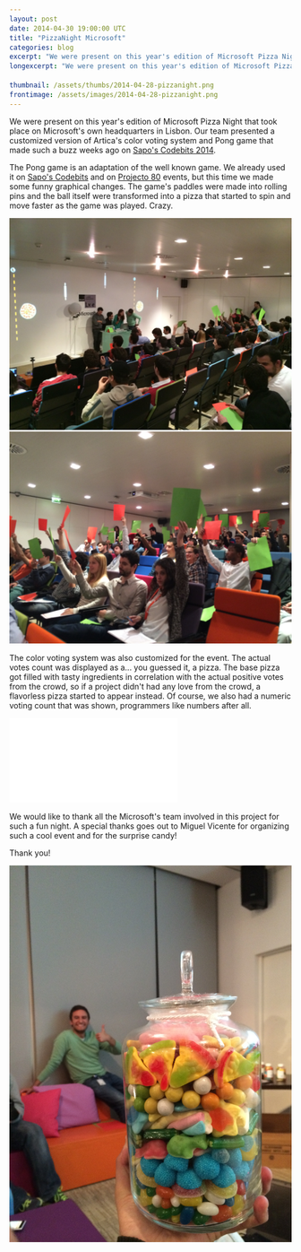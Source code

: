 ```yaml
---
layout: post
date: 2014-04-30 19:00:00 UTC
title: "PizzaNight Microsoft"
categories: blog
excerpt: "We were present on this year's edition of Microsoft Pizza Night that took place on Microsoft's own headquarters in Lisbon. Our team presented a customized version of Artica's color voting system and Pong game that made such a buzz weeks ago on Sapo's Codebits 2014."
longexcerpt: "We were present on this year's edition of Microsoft Pizza Night that took place on Microsoft's own headquarters in Lisbon. Our team presented a customized version of Artica's color voting system and Pong game that made such a buzz weeks ago on Sapo's Codebits 2014."

thumbnail: /assets/thumbs/2014-04-28-pizzanight.png
frontimage: /assets/images/2014-04-28-pizzanight.png
---
```


We were present on this year's edition of Microsoft Pizza Night that took place on Microsoft's own headquarters in Lisbon. Our team presented a customized version of Artica's color voting system and Pong game that made such a buzz weeks ago on <a href="http://artica.cc/blog/2014/04/14/codebits.html">Sapo's Codebits 2014</a>.

The Pong game is an adaptation of the well known game. We already used it on <a href="http://artica.cc/blog/2014/04/14/codebits.html">Sapo's Codebits</a> and on <a href="http://artica.cc/blog/2013/09/26/audience-pong.html">Projecto 80</a> events, but this time we made some funny graphical changes. The game's paddles were made into rolling pins and the ball itself were transformed into a pizza that started to spin and move faster as the game was played. Crazy.

<img class="postimage" src="/assets/images/2014-04-28-pizzanight_1.JPG"/>

<img class="postimage" src="/assets/images/2014-04-28-pizzanight_2.JPG"/>

The color voting system was also customized for the event. The actual votes count was displayed as a... you guessed it, a pizza. The base pizza got filled with tasty ingredients in correlation with the actual positive votes from the crowd, so if a project didn't had any love from the crowd, a flavorless pizza started to appear instead.
Of course, we also had a numeric voting count that was shown, programmers like numbers after all. 
<div class="video-container"><iframe src="//www.youtube.com/embed/1zbnnWZvyrw" frameborder="0" allowfullscreen></iframe></div>

We would like to thank all the Microsoft's team involved in this project for such a fun night.
A special thanks goes out to Miguel Vicente for organizing such a cool event and for the surprise candy!

Thank you!

<img class="postimage" src="/assets/images/2014-04-28-pizzanight_3.jpg"/>

